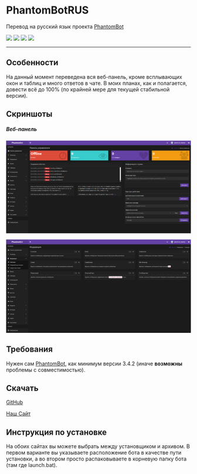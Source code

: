 # PhantomBotRUS

Перевод на русский язык проекта [PhantomBot](https://github.com/PhantomBot/PhantomBot)

![](https://img.shields.io/badge/first%20release-10%20September%202020-orange) ![](https://img.shields.io/github/release-date/modetass/phantombotrus) ![](https://img.shields.io/github/v/release/modetass/phantombotrus) ![](https://img.shields.io/badge/progress-70%25-yellowgreen)

---

## Особенности

На данный момент переведена вся веб-панель, кроме всплывающих окон и таблиц и много ответов в чате. В моих планах, как и полагается, довести всё до 100% (по крайней мере для текущей стабильной версии).

## Скриншоты

##### Веб-панель

![](1.png)

![](2.png)

## Требования

Нужен сам [PhantomBot](https://github.com/PhantomBot/PhantomBot), как минимум версии 3.4.2 (иначе **возможны** проблемы с совместимостью).

## Скачать

[GitHub](https://github.com/modetass/PhantomBotRUS/releases)

[Наш Сайт](https://mdts-forum.rf.gd/forumdisplay.php?fid=13)

## Инструкция по установке

На обоих сайтах вы можете выбрать между установщиком и архивом. В первом варианте вы указываете расположение бота в качестве пути установки, а во втором просто распаковываете в корневую папку бота (там где launch.bat).
